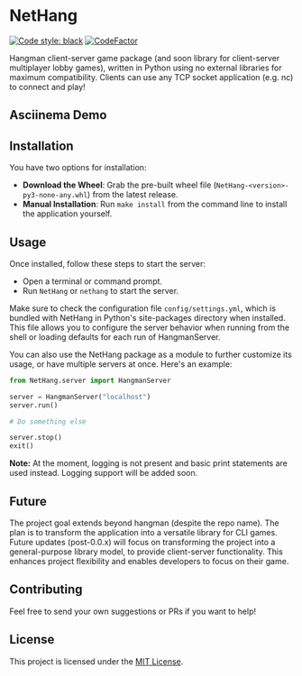 # NetHang

[![Code style: black](https://img.shields.io/badge/code%20style-black-000000.svg)](https://github.com/psf/black)
[![CodeFactor](https://www.codefactor.io/repository/github/magnetrwn/NetHang/badge)](https://www.codefactor.io/repository/github/magnetrwn/NetHang)

Hangman client-server game package (and soon library for client-server multiplayer lobby games), written in Python using no external libraries for maximum compatibility. Clients can use any TCP socket application (e.g. nc) to connect and play!

## Asciinema Demo
<script async id="asciicast-593263" src="https://asciinema.org/a/593263.js"></script>

## Installation

You have two options for installation:

+ **Download the Wheel**: Grab the pre-built wheel file (`NetHang-<version>-py3-none-any.whl`) from the latest release.
+ **Manual Installation**: Run `make install` from the command line to install the application yourself.

## Usage

Once installed, follow these steps to start the server:

+ Open a terminal or command prompt.
+ Run `NetHang` or `nethang` to start the server.

Make sure to check the configuration file `config/settings.yml`, which is bundled with NetHang in Python's site-packages directory when installed. This file allows you to configure the server behavior when running from the shell or loading defaults for each run of HangmanServer.

You can also use the NetHang package as a module to further customize its usage, or have multiple servers at once. Here's an example:

```python
from NetHang.server import HangmanServer

server = HangmanServer("localhost")
server.run()

# Do something else

server.stop()
exit()
```

**Note:** At the moment, logging is not present and basic print statements are used instead. Logging support will be added soon.

## Future

The project goal extends beyond hangman (despite the repo name). The plan is to transform the application into a versatile library for CLI games. Future updates (post-0.0.x) will focus on transforming the project into a general-purpose library model, to provide client-server functionality. This enhances project flexibility and enables developers to focus on their game.

## Contributing

Feel free to send your own suggestions or PRs if you want to help!

## License

This project is licensed under the [MIT License](LICENSE).
